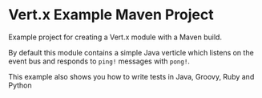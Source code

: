 # Vert.x Example Maven Project

Example project for creating a Vert.x module with a Maven build.

By default this module contains a simple Java verticle which listens on the event bus and responds to `ping!`
messages with `pong!`.

This example also shows you how to write tests in Java, Groovy, Ruby and Python

